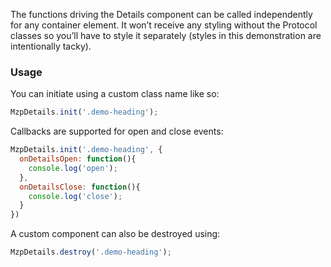 The functions driving the Details component can be called independently for any
container element. It won’t receive any styling without the Protocol classes so
you’ll have to style it separately (styles in this demonstration are intentionally
tacky).

### Usage

You can initiate using a custom class name like so:

```javascript
MzpDetails.init('.demo-heading');
```

Callbacks are supported for open and close events:

```javascript
MzpDetails.init('.demo-heading', {
  onDetailsOpen: function(){
    console.log('open');
  },
  onDetailsClose: function(){
    console.log('close');
  }
})
```

A custom component can also be destroyed using:

```javascript
MzpDetails.destroy('.demo-heading');
```
